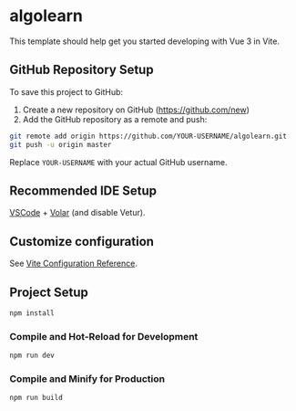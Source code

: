 # algolearn

This template should help get you started developing with Vue 3 in Vite.

## GitHub Repository Setup

To save this project to GitHub:

1. Create a new repository on GitHub (https://github.com/new)
2. Add the GitHub repository as a remote and push:

```sh
git remote add origin https://github.com/YOUR-USERNAME/algolearn.git
git push -u origin master
```

Replace `YOUR-USERNAME` with your actual GitHub username.

## Recommended IDE Setup

[VSCode](https://code.visualstudio.com/) + [Volar](https://marketplace.visualstudio.com/items?itemName=Vue.volar) (and disable Vetur).

## Customize configuration

See [Vite Configuration Reference](https://vite.dev/config/).

## Project Setup

```sh
npm install
```

### Compile and Hot-Reload for Development

```sh
npm run dev
```

### Compile and Minify for Production

```sh
npm run build
```

